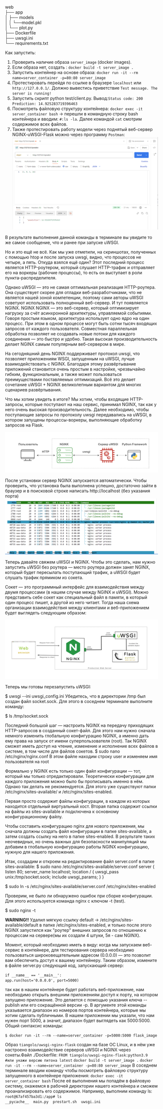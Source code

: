 web                     
├── app                     
│   ├── models                  
│   │    └──model.pkl           
│   └── plot.py             
├── Dockerfile              
├── uwsgi.ini                   
└── requirements.txt                    

Как запустить:
1. Проверить наличие образа ```server_image```  (docker images).
2. Если образа нет, создать : ```docker build -t server_image .```
3. Запустить контейнер на основе образа: ```docker run -it --rm name=server_container -p=80:80 server_image```
4. Протестировать перейдя по ссылке в браузере ```localhost``` или ```http://127.0.0.1/```. Должно вывестись приветствие ```Test message. The server is running!```
5. Запустить скрипт python test/client.py. Вывод:```Status code: 200
Prediction: 14.925283719396463```
6. Посмотреть файловую структуру контейнера: ```docker exec -it server_container bash``` -> перешли в командную строку bash контейнера и вводим: ```#:ls -la```. Далее командой ```cat``` смотрим содержимое всех файлов.
7. Также протестировать работу модели через поднятый веб-сервер NGINX-uWSGI-Flask можно через программу ```Postman```: 
![alt text](./images/image0.png)



В результате выполнения данной команды в терминале вы увидите то же самое сообщение, что и ранее при запуске uWSGI.

Но и это ещё не всё. Как мы уже отметили, на скриншотах, полученных с помощью htop и после запуска uwsgi, видно, что процессов не четыре, а пять. Откуда взялся ещё один? Этот последний процесс является HTTP-роутером, который слушает HTTP-трафик и отправляет его на воркеры (рабочие процессы), то есть он выступает в роли пункта-распределителя.

Однако uWSGI — это не самая оптимальная реализация HTTP-роутера. Она существует скорее для отладки веб-разработчиками, что не является нашей зоной компетенции, поэтому сами авторы uWSGI советуют использовать полноценный веб-сервер. И тут появляется NGINX.
NGINX
NGINX — это веб-сервер, который оптимизирует нагрузку за счёт асинхронной архитектуры, управляемой событиями. Говоря простым языком, архитектура использует одно ядро на один процесс. При этом в одном процессе могут быть сотни тысяч входящих запросов от каждого пользователя. Совместная параллельная обработка позволяет не создавать новые потоки для каждого соединения — это быстро и удобно. Такая высокая производительность делает NGINX самым популярным веб-сервером в мире.

На сегодняшний день NGINX поддерживает протокол uwsgi, что позволяет приложениям WSGI, запущенным на uWSGI, лучше взаимодействовать с NGINX. Благодаря этому развёртывание приложений становится очень простым в настройке, чрезвычайно гибким, функциональным, а также может пользоваться преимуществами поставляемых оптимизаций. Всё это делает сочетание uWSGI + NGINX великолепным вариантом для многих сценариев развёртывания.

Что мы хотим увидеть в итоге?
Мы хотим, чтобы входящие HTTP-запросы, которые поступают на наш сервис, принимал NGINX, так как у него очень высокая производительность. Далее необходимо, чтобы поступающие запросы по протоколу uwsgi передавались на uWSGI, в котором запущены процессы-воркеры, выполняющие обработку запросов на Flask.

![alt text](./images/image.png)

После установки сервер NGINX запускается автоматически. Чтобы проверить, что установка была выполнена успешно, достаточно зайти в браузер и в поисковой строке написать http://localhost (без указания порта)
![alt text](./images/image2.png)

Теперь давайте свяжем uWSGI и NGINX. Чтобы это сделать, нам нужно запустить uWSGI без роутера — место роутера должен занят NGINX, который будет пересылать поступающий трафик, а uWSGI будет слушать трафик прямиком из сокета.

Сокет — это программный интерфейс для взаимодействия между двумя процессами (в нашем случае между NGINX и uWSGI). Можно представить себе сокет как специальный файл в памяти, в который один процесс пишет, а другой из него читает. Тогда наша схема организации взаимодействия между клиентами и веб-приложением будет выглядеть следующим образом:

![alt text](./images/image3.png)

Теперь мы готовы перезапустить uWSGI:

$ uwsgi --ini uwsgi_config.ini
Убедитесь, что в директории /tmp был создан файл socket.sock. Для этого в соседнем терминале выполните команду:

$ ls /tmp/socket.sock

Последний большой шаг — настроить NGINX на передачу приходящих HTTP-запросов в созданный сокет-файл. Для этого нам нужно сначала немного изменить глобальную конфигурацию NGINX, а именно дать ему права на запуск от имени суперпользователя (root). Так NGINX сможет иметь доступ на чтение, изменение и исполнение всех файлов в системе, в том числе для файлов сокетов.
$ sudo nano /etc/nginx/nginx.conf
В этом файле находим строку user и изменяем имя пользователя на root

Формально у NGINX есть только один файл конфигурации — тот, который мы только отредактировали. Теоретически конфигурации для каждого приложения можно было бы прописывать именно в нём. Однако так делать не рекомендуется. Для этого уже существуют папки /etc/nginx/sites-available/ и /etc/nginx/sites-enabled.

Первая просто содержит файлы конфигурации, в каждом из которых находится отдельный виртуальный хост.
Вторая папка содержит ссылки на файлы из sites-available и подключена к основному конфигурационному файлу.

Чтобы составить конфигурацию nginx для нового приложения, мы сначала должны создать файл конфигурации в папке sites-available, а затем создать ссылку на него в папке sites-enabled. В результате таких неочевидных, но очень важных для безопасности манипуляций мы добавим в глобальную конфигурацию работы NGINX конфигурацию, нужную для нашего приложения.

Итак, создадим и откроем на редактирование файл server.conf в папке sites-available:
$ sudo nano /etc/nginx/sites-available/server.conf
server {
    listen 80;
    server_name localhost;
    location / {
        uwsgi_pass unix:/tmp/socket.sock;
        include uwsgi_params;
    }
}

$ sudo ln -s /etc/nginx/sites-available/server.conf /etc/nginx/sites-enabled

Проверим, не было ли обнаружено ошибок при сборке конфигурации. Для этого используется команда nginx с ключом -t (test).

$ sudo nginx -t


**WARNING!!** Удалил мягкую ссылку default -> /etc/nginx/sites-available/default в папке /etc/nginx/sites-enabled, и только после этого NGINX запустился как "роутер" внешних запросов по отношению к процессам на сервере(мы их создали 4 штуки, 5я - сам NGINX).

Момент, который необходимо иметь в виду: когда мы запускаем веб-сервис в контейнере, для тестирования сервера необходимо пользоваться широковещательным адресом (0.0.0.0) — это позволит вам обеспечить доступ к вашему контейнеру. Таким образом, измените в файле server.py следующий код, запускающий сервер:

```if __name__ == '__main__':```            
    ```app.run(host='0.0.0.0', port=5000)```


так как в нашем контейнере будет работать веб-приложение, нам необходимо открыть внешним приложениям доступ к порту, на котором запущено приложение. Это делается с помощью указания ключа --publish или его сокращённой версии -p. В аргументе этой команды указывается диапазон из номеров портов контейнера, которые мы хотим сделать публичными. В нашем приложении мы указали, что нам нужен порт 5000, а значит, диапазон будет выглядеть как 5000:5000. Общий синтаксис команды:

```$ docker run -it --rm --name=server_container -p=5000:5000 flask_image```


Образ ```tiangolo/uwsgi-nginx-flask``` создан на базе ОС Linux, и в нём уже настроено взаимодействие серверов uWSGI и NGINX через сокеты.Файл ./Dockerfile:
```FROM tiangolo/uwsgi-nginx-flask:python3.9 #или укажи версию питона latest```
```docker build -t server_image .```
```docker run -it --rm --name=server_container -p=80:80 server_image```
В соседнем терминале вводим команду чтобы посмотреть файловую структуру запущенного в контейнере приложения:
```docker exec -it server_container bash```
После её выполнения мы попадём в файловую систему, окажемся в рабочей директории нашего контейнера и сможем проанализировать его содержимое. Например, выполним команду ls:
```root@67af457ba3d1:/app# ls```                                           
```__pycache__  main.py  prestart.sh  uwsgi.ini```              


